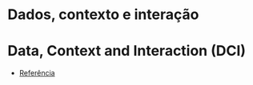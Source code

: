 # Dados, contexto e interação
# Data, Context and Interaction (DCI)

- [Referência](https://dci.github.io/)